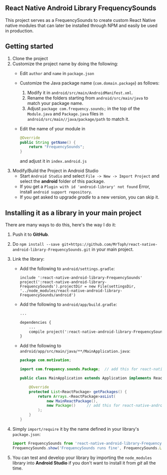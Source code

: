## React Native Android Library FrequencySounds
This project serves as a FrequencySounds to create custom React Native native modules that can later be installed through NPM and easily be used in production.

## Getting started
1. Clone the project
2. Customize the project name by doing the following:
    * Edit `author` and `name` in `package.json`
    * Customize the Java package name (`com.domain.package`) as follows:
        1. Modify it in `android/src/main/AndroidManifest.xml`.
        2. Rename the folders starting from `android/src/main/java` to match your package name.
        3. Adjust `package com.frequency.sounds;` in the top of the `Module.java` and `Package.java` files in `android/src/main//java/package/path` to match it.
    * Edit the name of your module in 

        ```java
        @Override
        public String getName() {
            return "FrequencySounds";
        }
        ```

        and adjust it in `index.android.js`
3. Modify/Build the Project in Android Studio
    * Start `Android Studio` and select `File -> New -> Import Project` and select the **android** folder of this package.
    * If you get a `Plugin with id 'android-library' not found` Error, install `android support repository`.
    * If you get asked to upgrade _gradle_ to a new version, you can skip it.

## Installing it as a library in your main project
There are many ways to do this, here's the way I do it:

1. Push it to **GitHub**.
2. Do `npm install --save git+https://github.com/MrToph/react-native-android-library-FrequencySounds.git` in your main project.
3. Link the library:
    * Add the following to `android/settings.gradle`:
        ```
        include ':react-native-android-library-FrequencySounds'
        project(':react-native-android-library-FrequencySounds').projectDir = new File(settingsDir, '../node_modules/react-native-android-library-FrequencySounds/android')
        ```

    * Add the following to `android/app/build.gradle`:
        ```xml
        ...

        dependencies {
            ...
            compile project(':react-native-android-library-FrequencySounds')
        }
        ```
    * Add the following to `android/app/src/main/java/**/MainApplication.java`:
        ```java
        package com.motivation;

        import com.frequency.sounds.Package;  // add this for react-native-android-library-FrequencySounds

        public class MainApplication extends Application implements ReactApplication {

            @Override
            protected List<ReactPackage> getPackages() {
                return Arrays.<ReactPackage>asList(
                    new MainReactPackage(),
                    new Package()     // add this for react-native-android-library-FrequencySounds
                );
            }
        }
        ```
4. Simply `import/require` it by the name defined in your library's `package.json`:

    ```javascript
    import FrequencySounds from 'react-native-android-library-FrequencySounds'
    FrequencySounds.show('FrequencySounds runs fine', FrequencySounds.LONG)
    ```
5. You can test and develop your library by importing the `node_modules` library into **Android Studio** if you don't want to install it from _git_ all the time.
